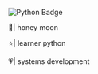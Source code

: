![Python Badge](https://img.shields.io/badge/Python-FFD43B?style=for-the-badge&logo=python&logoColor=red)

🍒| honey moon

⭐| learner python

💗| systems development

